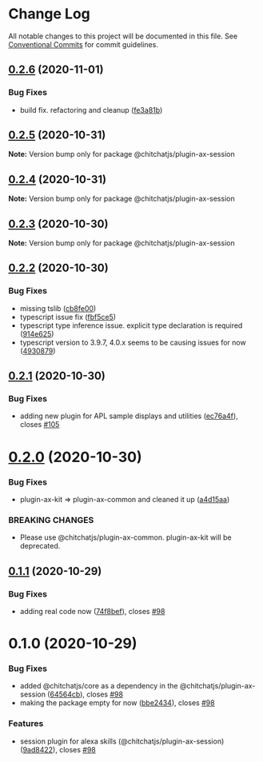 # Change Log

All notable changes to this project will be documented in this file.
See [Conventional Commits](https://conventionalcommits.org) for commit guidelines.

## [0.2.6](https://github.com/chitchatjs/chitchatjs/compare/@chitchatjs/plugin-ax-session@0.2.5...@chitchatjs/plugin-ax-session@0.2.6) (2020-11-01)


### Bug Fixes

* build fix. refactoring and cleanup ([fe3a81b](https://github.com/chitchatjs/chitchatjs/commit/fe3a81b72d9d1654d90738fa9f02de48bd5eee32))





## [0.2.5](https://github.com/chitchatjs/chitchatjs/compare/@chitchatjs/plugin-ax-session@0.2.4...@chitchatjs/plugin-ax-session@0.2.5) (2020-10-31)

**Note:** Version bump only for package @chitchatjs/plugin-ax-session





## [0.2.4](https://github.com/chitchatjs/chitchatjs/compare/@chitchatjs/plugin-ax-session@0.2.3...@chitchatjs/plugin-ax-session@0.2.4) (2020-10-31)

**Note:** Version bump only for package @chitchatjs/plugin-ax-session





## [0.2.3](https://github.com/chitchatjs/chitchatjs/compare/@chitchatjs/plugin-ax-session@0.2.2...@chitchatjs/plugin-ax-session@0.2.3) (2020-10-30)

**Note:** Version bump only for package @chitchatjs/plugin-ax-session





## [0.2.2](https://github.com/chitchatjs/chitchatjs/compare/@chitchatjs/plugin-ax-session@0.2.1...@chitchatjs/plugin-ax-session@0.2.2) (2020-10-30)


### Bug Fixes

* missing tslib ([cb8fe00](https://github.com/chitchatjs/chitchatjs/commit/cb8fe00591f4e11150677d4db3c2785c68d1bdf5))
* typescript issue fix ([fbf5ce5](https://github.com/chitchatjs/chitchatjs/commit/fbf5ce5ffb79d7f18c8c14f67a92c91e6fb709fd))
* typescript type inference issue. explicit type declaration is required ([914e625](https://github.com/chitchatjs/chitchatjs/commit/914e625c071eafcca749f27ed2882fe2fcb1b749))
* typescript version to 3.9.7, 4.0.x seems to be causing issues for now ([4930879](https://github.com/chitchatjs/chitchatjs/commit/4930879acc13eae53fc21a7f582690324a1a0680))





## [0.2.1](https://github.com/chitchatjs/chitchatjs/compare/@chitchatjs/plugin-ax-session@0.2.0...@chitchatjs/plugin-ax-session@0.2.1) (2020-10-30)


### Bug Fixes

* adding new plugin for APL sample displays and utilities ([ec76a4f](https://github.com/chitchatjs/chitchatjs/commit/ec76a4f00341fa7ff9a9ef301d9656ee84736a9a)), closes [#105](https://github.com/chitchatjs/chitchatjs/issues/105)





# [0.2.0](https://github.com/chitchatjs/chitchatjs/compare/@chitchatjs/plugin-ax-session@0.1.1...@chitchatjs/plugin-ax-session@0.2.0) (2020-10-30)


### Bug Fixes

* plugin-ax-kit => plugin-ax-common and cleaned it up ([a4d15aa](https://github.com/chitchatjs/chitchatjs/commit/a4d15aafbda9e8bcc419612bf15bf6d8f9de3c08))


### BREAKING CHANGES

* Please use @chitchatjs/plugin-ax-common. plugin-ax-kit will be deprecated.





## [0.1.1](https://github.com/chitchatjs/chitchatjs/compare/@chitchatjs/plugin-ax-session@0.1.0...@chitchatjs/plugin-ax-session@0.1.1) (2020-10-29)


### Bug Fixes

* adding real code now ([74f8bef](https://github.com/chitchatjs/chitchatjs/commit/74f8bef4bced82159a8c4be65d7a0b6466cc14a8)), closes [#98](https://github.com/chitchatjs/chitchatjs/issues/98)





# 0.1.0 (2020-10-29)


### Bug Fixes

* added @chitchatjs/core as a dependency in the @chitchatjs/plugin-ax-session ([64564cb](https://github.com/chitchatjs/chitchatjs/commit/64564cba899597155e6709b42a998dd481505837)), closes [#98](https://github.com/chitchatjs/chitchatjs/issues/98)
* making the package empty for now ([bbe2434](https://github.com/chitchatjs/chitchatjs/commit/bbe24345581f487e559317cea317a5844ca281e3)), closes [#98](https://github.com/chitchatjs/chitchatjs/issues/98)


### Features

* session plugin for alexa skills (@chitchatjs/plugin-ax-session) ([9ad8422](https://github.com/chitchatjs/chitchatjs/commit/9ad842251fb93db0581c61430b3c2b85ee1cca76)), closes [#98](https://github.com/chitchatjs/chitchatjs/issues/98)
